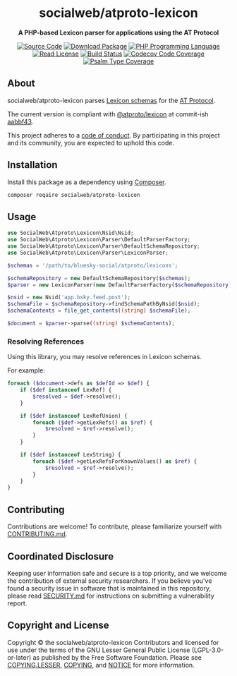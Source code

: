 <h1 align="center">socialweb/atproto-lexicon</h1>

<p align="center">
    <strong>A PHP-based Lexicon parser for applications using the AT Protocol</strong>
</p>

<p align="center">
    <a href="https://github.com/socialweb-php/atproto-lexicon"><img src="https://img.shields.io/badge/source-socialweb/atproto--lexicon-blue.svg?style=flat-square" alt="Source Code"></a>
    <a href="https://packagist.org/packages/socialweb/atproto-lexicon"><img src="https://img.shields.io/packagist/v/socialweb/atproto-lexicon.svg?style=flat-square&label=release" alt="Download Package"></a>
    <a href="https://php.net"><img src="https://img.shields.io/packagist/php-v/socialweb/atproto-lexicon.svg?style=flat-square&colorB=%238892BF" alt="PHP Programming Language"></a>
    <a href="https://github.com/socialweb-php/atproto-lexicon/blob/main/NOTICE"><img src="https://img.shields.io/packagist/l/socialweb/atproto-lexicon.svg?style=flat-square&colorB=darkcyan" alt="Read License"></a>
    <a href="https://github.com/socialweb-php/atproto-lexicon/actions/workflows/continuous-integration.yml"><img src="https://img.shields.io/github/actions/workflow/status/socialweb-php/atproto-lexicon/continuous-integration.yml?branch=main&style=flat-square&logo=github" alt="Build Status"></a>
    <a href="https://codecov.io/gh/socialweb-php/atproto-lexicon"><img src="https://img.shields.io/codecov/c/gh/socialweb-php/atproto-lexicon?label=codecov&logo=codecov&style=flat-square" alt="Codecov Code Coverage"></a>
    <a href="https://shepherd.dev/github/socialweb-php/atproto-lexicon"><img src="https://img.shields.io/endpoint?style=flat-square&url=https%3A%2F%2Fshepherd.dev%2Fgithub%2Fsocialweb-php%2Fatproto-lexicon%2Fcoverage" alt="Psalm Type Coverage"></a>
</p>

## About

socialweb/atproto-lexicon parses [Lexicon schemas][] for the [AT Protocol][].

The current version is compliant with [@atproto/lexicon][] at commit-ish
[aabbf43][].

This project adheres to a [code of conduct](CODE_OF_CONDUCT.md).
By participating in this project and its community, you are expected to
uphold this code.

## Installation

Install this package as a dependency using [Composer](https://getcomposer.org).

``` bash
composer require socialweb/atproto-lexicon
```

## Usage

```php
use SocialWeb\Atproto\Lexicon\Nsid\Nsid;
use SocialWeb\Atproto\Lexicon\Parser\DefaultParserFactory;
use SocialWeb\Atproto\Lexicon\Parser\DefaultSchemaRepository;
use SocialWeb\Atproto\Lexicon\Parser\LexiconParser;

$schemas = '/path/to/bluesky-social/atproto/lexicons';

$schemaRepository = new DefaultSchemaRepository($schemas);
$parser = new LexiconParser(new DefaultParserFactory($schemaRepository));

$nsid = new Nsid('app.bsky.feed.post');
$schemaFile = $schemaRepository->findSchemaPathByNsid($nsid);
$schemaContents = file_get_contents((string) $schemaFile);

$document = $parser->parse((string) $schemaContents);
```

### Resolving References

Using this library, you may resolve references in Lexicon schemas.

For example:

```php
foreach ($document->defs as $defId => $def) {
    if ($def instanceof LexRef) {
        $resolved = $def->resolve();
    }

    if ($def instanceof LexRefUnion) {
        foreach ($def->getLexRefs() as $ref) {
            $resolved = $ref->resolve();
        }
    }

    if ($def instanceof LexString) {
        foreach ($def->getLexRefsForKnownValues() as $ref) {
            $resolved = $ref->resolve();
        }
    }
}
```

## Contributing

Contributions are welcome! To contribute, please familiarize yourself with
[CONTRIBUTING.md](CONTRIBUTING.md).

## Coordinated Disclosure

Keeping user information safe and secure is a top priority, and we welcome the
contribution of external security researchers. If you believe you've found a
security issue in software that is maintained in this repository, please read
[SECURITY.md](SECURITY.md) for instructions on submitting a vulnerability report.

## Copyright and License

Copyright © the socialweb/atproto-lexicon Contributors and licensed for use
under the terms of the GNU Lesser General Public License (LGPL-3.0-or-later)
as published by the Free Software Foundation. Please see
[COPYING.LESSER](COPYING.LESSER), [COPYING](COPYING), and [NOTICE](NOTICE)
for more information.


[lexicon schemas]: https://atproto.com/guides/lexicon
[at protocol]: https://atproto.com
[@atproto/lexicon]: https://www.npmjs.com/package/@atproto/lexicon
[aabbf43]: https://github.com/bluesky-social/atproto/blob/aabbf43a7f86b37cefbba614d408534b59f59525/packages/lexicon/src/types.ts

